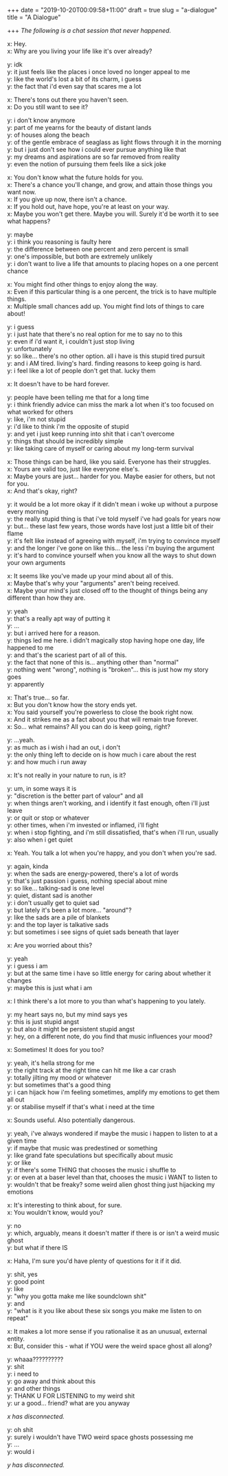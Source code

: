+++
date = "2019-10-20T00:09:58+11:00"
draft = true
slug = "a-dialogue"
title = "A Dialogue"

+++
_The following is a chat session that never happened._

<!--more-->

x: Hey.  
x: Why are you living your life like it's over already?  
  
y: idk  
y: it just feels like the places i once loved no longer appeal to me  
y: like the world's lost a bit of its charm, i guess  
y: the fact that i'd even say that scares me a lot  
  
x: There's tons out there you haven't seen.  
x: Do you still want to see it?  
  
y: i don't know anymore  
y: part of me yearns for the beauty of distant lands  
y: of houses along the beach  
y: of the gentle embrace of seaglass as light flows through it in the morning  
y: but i just don't see how i could ever pursue anything like that  
y: my dreams and aspirations are so far removed from reality  
y: even the notion of pursuing them feels like a sick joke  
  
x: You don't know what the future holds for you.  
x: There's a chance you'll change, and grow, and attain those things you want now.  
x: If you give up now, there isn't a chance.  
x: If you hold out, have hope, you're at least on your way.  
x: Maybe you won't get there. Maybe you will. Surely it'd be worth it to see what happens?  
  
y: maybe  
y: i think you reasoning is faulty here  
y: the difference between one percent and zero percent is small  
y: one's impossible, but both are extremely unlikely  
y: i don't want to live a life that amounts to placing hopes on a one percent chance  
  
x: You might find other things to enjoy along the way.  
x: Even if this particular thing is a one percent, the trick is to have multiple things.  
x: Multiple small chances add up. You might find lots of things to care about!  
  
y: i guess  
y: i just hate that there's no real option for me to say no to this  
y: even if i'd want it, i couldn't just stop living  
y: unfortunately  
y: so like... there's no other option. all i have is this stupid tired pursuit  
y: and i AM tired. living's hard. finding reasons to keep going is hard.  
y: i feel like a lot of people don't get that. lucky them  
  
x: It doesn't have to be hard forever.  
  
y: people have been telling me that for a long time  
y: i think friendly advice can miss the mark a lot when it's too focused on what worked for others  
y: like, i'm not stupid  
y: i'd like to think i'm the opposite of stupid  
y: and yet i just keep running into shit that i can't overcome  
y: things that should be incredibly simple  
y: like taking care of myself or caring about my long-term survival  
  
x: Those things can be hard, like you said. Everyone has their struggles.  
x: Yours are valid too, just like everyone else's.  
x: Maybe yours are just... harder for you. Maybe easier for others, but not for you.  
x: And that's okay, right?  
  
y: it would be a lot more okay if it didn't mean i woke up without a purpose every morning  
y: the really stupid thing is that i've told myself i've had goals for years now  
y: but... these last few years, those words have lost just a little bit of their flame  
y: it's felt like instead of agreeing with myself, i'm trying to convince myself  
y: and the longer i've gone on like this... the less i'm buying the argument  
y: it's hard to convince yourself when you know all the ways to shut down your own arguments  
  
x: It seems like you've made up your mind about all of this.  
x: Maybe that's why your "arguments" aren't being received.  
x: Maybe your mind's just closed off to the thought of things being any different than how they are.  
  
y: yeah  
y: that's a really apt way of putting it  
y: ...  
y: but i arrived here for a reason.  
y: things led me here. i didn't magically stop having hope one day, life happened to me  
y: and that's the scariest part of all of this.  
y: the fact that none of this is... anything other than "normal"  
y: nothing went "wrong", nothing is "broken"... this is just how my story goes  
y: apparently  
  
x: That's true... so far.  
x: But you don't know how the story ends yet.  
x: You said yourself you're powerless to close the book right now.  
x: And it strikes me as a fact about you that will remain true forever.  
x: So... what remains? All you can do is keep going, right?  
  
y: ...yeah.  
y: as much as i wish i had an out, i don't  
y: the only thing left to decide on is how much i care about the rest  
y: and how much i run away  
  
x: It's not really in your nature to run, is it?  
  
y: um, in some ways it is  
y: "discretion is the better part of valour" and all  
y: when things aren't working, and i identify it fast enough, often i'll just leave  
y: or quit or stop or whatever  
y: other times, when i'm invested or inflamed, i'll fight  
y: when i stop fighting, and i'm still dissatisfied, that's when i'll run, usually  
y: also when i get quiet  
  
x: Yeah. You talk a lot when you're happy, and you don't when you're sad.  
  
y: again, kinda  
y: when the sads are energy-powered, there's a lot of words  
y: that's just passion i guess, nothing special about mine  
y: so like... talking-sad is one level  
y: quiet, distant sad is another  
y: i don't usually get to quiet sad  
y: but lately it's been a lot more... "around"?  
y: like the sads are a pile of blankets  
y: and the top layer is talkative sads  
y: but sometimes i see signs of quiet sads beneath that layer  
  
x: Are you worried about this?  
  
y: yeah  
y: i guess i am  
y: but at the same time i have so little energy for caring about whether it changes  
y: maybe this is just what i am  
  
x: I think there's a lot more to you than what's happening to you lately.  
  
y: my heart says no, but my mind says yes  
y: this is just stupid angst  
y: but also it might be persistent stupid angst  
y: hey, on a different note, do you find that music influences your mood?  
  
x: Sometimes! It does for you too?  
  
y: yeah, it's hella strong for me  
y: the right track at the right time can hit me like a car crash  
y: totally jilting my mood or whatever  
y: but sometimes that's a good thing  
y: i can hijack how i'm feeling sometimes, amplify my emotions to get them all out  
y: or stabilise myself if that's what i need at the time  
  
x: Sounds useful. Also potentially dangerous.  
  
y: yeah, i've always wondered if maybe the music i happen to listen to at a given time  
y: if maybe that music was predestined or something  
y: like grand fate speculations but specifically about music  
y: or like  
y: if there's some THING that chooses the music i shuffle to  
y: or even at a baser level than that, chooses the music i WANT to listen to  
y: wouldn't that be freaky? some weird alien ghost thing just hijacking my emotions  
  
x: It's interesting to think about, for sure.  
x: You wouldn't know, would you?  
  
y: no  
y: which, arguably, means it doesn't matter if there is or isn't a weird music ghost  
y: but what if there IS  
  
x: Haha, I'm sure you'd have plenty of questions for it if it did.  
  
y: shit, yes  
y: good point  
y: like  
y: "why you gotta make me like soundclown shit"  
y: and  
y: "what is it you like about these six songs you make me listen to on repeat"  
  
x: It makes a lot more sense if you rationalise it as an unusual, external entity.  
x: But, consider this - what if YOU were the weird space ghost all along?  
  
y: whaaa??????????  
y: shit  
y: i need to  
y: go away and think about this  
y: and other things  
y: THANK U FOR LISTENING to my weird shit  
y: ur a good... friend? what are you anyway  
  
_x has disconnected._  
  
y: oh shit  
y: surely i wouldn't have TWO weird space ghosts possessing me  
y: ...  
y: would i  
  
_y has disconnected._  